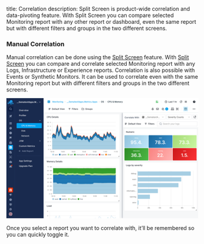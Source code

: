 title: Correlation
description: Split Screen is product-wide correlation and data-pivoting feature. With Split Screen you can compare selected Monitoring report with any other report or dashboard, even the same report but with different filters and groups in the two different screens.

### Manual Correlation

Manual correlation can be done using the [Split Screen](../guide/split-screen) feature. With [Split Screen](../guide/split-screen) you can compare and correlate selected Monitoring report with any Logs, Infrastructure or Experience reports. Correlation is also possible with Events or Synthetic Monitors. It can be used to correlate even with the same Monitoring report but with different filters and groups in the two different screens.

![Correlate Monitoring with Logs in Split Screen](../images/guide/split-screen/monitoring-logs.png)

Once you select a report you want to correlate with, it’ll be remembered so you can quickly toggle it.
